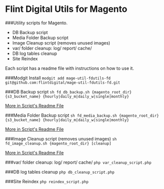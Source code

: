 # Flint Digital Utils for Magento

###Utility scripts for Magento.

* DB Backup script
* Media Folder Backup script
* Image Cleanup script (removes unused images)
* var/ folder cleanup: log/ report/ cache/
* DB log tables cleanup
* Site Reindex

Each script has a readme file with instructions on how to use it.

###Modgit Install
`modgit add mage-util-fdutils-fd git@github.com:flintdigital/mage-util-fdutils-fd.git`

###DB Backup script
`sh fd_db_backup.sh {magento_root_dir} {s3_bucket_name} {hourly|daily_m|daily_w|single|monthly}`

[More in Script's Readme File](https://github.com/flintdigital/mage-util-fdutils-fd/blob/master/fdutils/backup/fd_db_backup.readme "fd_db_backup.sh Readme File")

###Media Folder Backup script
`sh fd_media_backup.sh {magento_root_dir} {s3_bucket_name} {hourly|daily_m|daily_w|single|monthly}`

[More in Script's Readme File](https://github.com/flintdigital/mage-util-fdutils-fd/blob/master/fdutils/backup/fd_media_backup.readme "fd_media_backup.sh Readme File")

###Image Cleanup script (removes unused images)
`sh fd_image_cleanup.sh {magento_root_dir} [cleanup]`

[More in Script's Readme File](https://github.com/flintdigital/mage-util-fdutils-fd/blob/master/fdutils/cleanup/fd_image_cleanup.readme "fd_image_cleanup.sh Readme File")

###var/ folder cleanup: log/ report/ cache/
`php var_cleanup_script.php`

###DB log tables cleanup
`php db_cleanup_script.php`

###Site Reindex
`php reindex_script.php`
